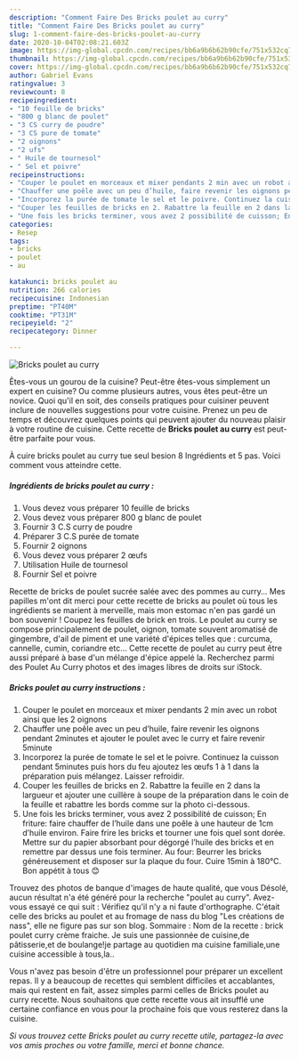 ```yaml
---
description: "Comment Faire Des Bricks poulet au curry"
title: "Comment Faire Des Bricks poulet au curry"
slug: 1-comment-faire-des-bricks-poulet-au-curry
date: 2020-10-04T02:08:21.603Z
image: https://img-global.cpcdn.com/recipes/bb6a9b6b62b90cfe/751x532cq70/bricks-poulet-au-curry-photo-principale-de-la-recette.jpg
thumbnail: https://img-global.cpcdn.com/recipes/bb6a9b6b62b90cfe/751x532cq70/bricks-poulet-au-curry-photo-principale-de-la-recette.jpg
cover: https://img-global.cpcdn.com/recipes/bb6a9b6b62b90cfe/751x532cq70/bricks-poulet-au-curry-photo-principale-de-la-recette.jpg
author: Gabriel Evans
ratingvalue: 3
reviewcount: 8
recipeingredient:
- "10 feuille de bricks"
- "800 g blanc de poulet"
- "3 CS curry de poudre"
- "3 CS pure de tomate"
- "2 oignons"
- "2 ufs"
- " Huile de tournesol"
- " Sel et poivre"
recipeinstructions:
- "Couper le poulet en morceaux et mixer pendants 2 min avec un robot ainsi que les 2 oignons"
- "Chauffer une poêle avec un peu d’huile, faire revenir les oignons pendant 2minutes et ajouter le poulet avec le curry et faire revenir 5minute"
- "Incorporez la purée de tomate le sel et le poivre. Continuez la cuisson pendant 5minutes puis hors du feu ajoutez les œufs 1 à 1 dans la préparation puis mélangez. Laisser refroidir."
- "Couper les feuilles de bricks en 2. Rabattre la feuille en 2 dans la largueur et ajouter une cuillère à soupe de la préparation dans le coin de la feuille et rabattre les bords comme sur la photo ci-dessous."
- "Une fois les bricks terminer, vous avez 2 possibilité de cuisson; En friture: faire chauffer de l’huile dans une poêle à une hauteur de 1cm d’huile environ. Faire frire les bricks et tourner une fois quel sont dorée. Mettre sur du papier absorbant pour dégorgé l’huile des bricks et en remettre par dessus une fois terminer. Au four: Beurrer les bricks généreusement et disposer sur la plaque du four. Cuire 15min à 180°C. Bon appétit à tous 😊"
categories:
- Resep
tags:
- bricks
- poulet
- au

katakunci: bricks poulet au 
nutrition: 266 calories
recipecuisine: Indonesian
preptime: "PT40M"
cooktime: "PT31M"
recipeyield: "2"
recipecategory: Dinner

---
```



![Bricks poulet au curry](https://img-global.cpcdn.com/recipes/bb6a9b6b62b90cfe/751x532cq70/bricks-poulet-au-curry-photo-principale-de-la-recette.jpg)

Êtes-vous un gourou de la cuisine? Peut-être êtes-vous simplement un expert en cuisine? Ou comme plusieurs autres, vous êtes peut-être un novice. Quoi qu'il en soit, des conseils pratiques pour cuisiner peuvent inclure de nouvelles suggestions pour votre cuisine. Prenez un peu de temps et découvrez quelques points qui peuvent ajouter du nouveau plaisir à votre routine de cuisine. Cette recette de <strong> Bricks poulet au curry </strong> est peut-être parfaite pour vous.

<!--inarticleads1-->

À cuire bricks poulet au curry tue seul besion 8 Ingrédients et 5 pas. Voici comment vous atteindre cette.

##### Ingrédients de bricks poulet au curry :

1. Vous devez vous préparer 10 feuille de bricks
1. Vous devez vous préparer 800 g blanc de poulet
1. Fournir 3 C.S curry de poudre
1. Préparer 3 C.S purée de tomate
1. Fournir 2 oignons
1. Vous devez vous préparer 2 œufs
1. Utilisation  Huile de tournesol
1. Fournir  Sel et poivre


Recette de bricks de poulet sucrée salée avec des pommes au curry… Mes papilles m&#39;ont dit merci pour cette recette de bricks au poulet où tous les ingrédients se marient à merveille, mais mon estomac n&#39;en pas gardé un bon souvenir ! Coupez les feuilles de brick en trois. Le poulet au curry se compose principalement de poulet, oignon, tomate souvent aromatisé de gingembre, d&#39;ail de piment et une variété d&#39;épices telles que : curcuma, cannelle, cumin, coriandre etc… Cette recette de poulet au curry peut être aussi préparé à base d&#39;un mélange d&#39;épice appelé la. Recherchez parmi des Poulet Au Curry photos et des images libres de droits sur iStock. 

<!--inarticleads2-->

##### Bricks poulet au curry instructions :

1. Couper le poulet en morceaux et mixer pendants 2 min avec un robot ainsi que les 2 oignons
1. Chauffer une poêle avec un peu d’huile, faire revenir les oignons pendant 2minutes et ajouter le poulet avec le curry et faire revenir 5minute
1. Incorporez la purée de tomate le sel et le poivre. Continuez la cuisson pendant 5minutes puis hors du feu ajoutez les œufs 1 à 1 dans la préparation puis mélangez. Laisser refroidir.
1. Couper les feuilles de bricks en 2. Rabattre la feuille en 2 dans la largueur et ajouter une cuillère à soupe de la préparation dans le coin de la feuille et rabattre les bords comme sur la photo ci-dessous.
1. Une fois les bricks terminer, vous avez 2 possibilité de cuisson; En friture: faire chauffer de l’huile dans une poêle à une hauteur de 1cm d’huile environ. Faire frire les bricks et tourner une fois quel sont dorée. Mettre sur du papier absorbant pour dégorgé l’huile des bricks et en remettre par dessus une fois terminer. Au four: Beurrer les bricks généreusement et disposer sur la plaque du four. Cuire 15min à 180°C. Bon appétit à tous 😊


Trouvez des photos de banque d&#39;images de haute qualité, que vous Désolé, aucun résultat n&#39;a été généré pour la recherche &#34;poulet au curry&#34;. Avez-vous essayé ce qui suit : Vérifiez qu&#39;il n&#39;y a ni faute d&#39;orthographe. C&#39;était celle des bricks au poulet et au fromage de nass du blog &#34;Les créations de nass&#34;, elle ne figure pas sur son blog. Sommaire : Nom de la recette : brick poulet curry crème fraiche. Je suis une passionnée de cuisine,de pâtisserie,et de boulange!je partage au quotidien ma cuisine familiale,une cuisine accessible à tous,la.. 

<!--inarticleads1-->

<p>
Vous n'avez pas besoin d'être un professionnel pour préparer un excellent repas. Il y a beaucoup de recettes qui semblent difficiles et accablantes, mais qui restent en fait, assez simples parmi celles de Bricks poulet au curry recette. Nous souhaitons que cette recette vous ait insufflé une certaine confiance en vous pour la prochaine fois que vous resterez dans la cuisine.
</p>

<p>
<i>Si vous trouvez cette Bricks poulet au curry recette utile, partagez-la avec vos amis proches ou votre famille, merci et bonne chance.</i>
</p>

